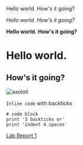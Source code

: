 Hello world.
How's it going?

*Hello world.*
*How's it going?*

**Hello world.**
**How's it going?**
# Hello world.
## How's it going?
![axolotl](https://user-images.githubusercontent.com/103288241/162536711-235bb037-1ad5-4472-ae8b-f1364d4df523.jpg)

`Inline code` with backticks
```
# code block
print '3 backticks or'
print 'indent 4 spaces'
```
[Lab Report 1](https://snehal.yutika.github.io/CSE15L-LAB-REPORTS/lab-report-1-week-2.html)


